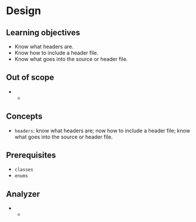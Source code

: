 # Design

## Learning objectives

- Know what headers are.
- Know how to include a header file.
- Know what goes into the source or header file.

## Out of scope

- -

## Concepts

- `headers`: know what headers are; now how to include a header file; know what goes into the source or header file.

## Prerequisites

- `classes`
- `enums`

## Analyzer

- -
